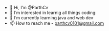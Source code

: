 - 👋 Hi, I’m @ParthCv 
- 👀 I’m interested in learnig all things coding
- 🌱 I’m currently learning java and web dev
- 📫 How to reach me - parthcv0101@gmail.com

<!---
ParthCv/ParthCv is a ✨ special ✨ repository because its `README.md` (this file) appears on your GitHub profile.
You can click the Preview link to take a look at your changes.
--->
